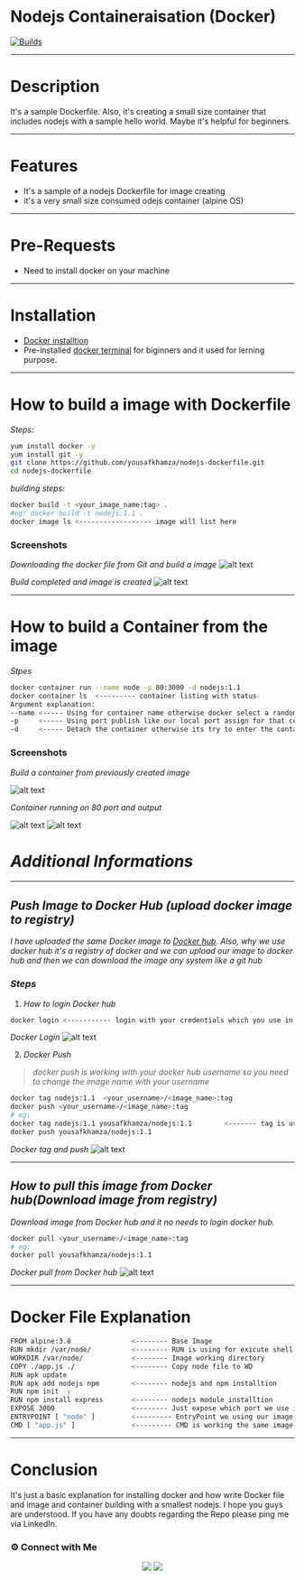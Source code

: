 # Nodejs Containeraisation (Docker)
[![Builds](https://travis-ci.org/joemccann/dillinger.svg?branch=master)](https://travis-ci.org/joemccann/dillinger)

---
# Description   

It's a sample Dockerfile. Also, it's creating a small size container that includes nodejs with a sample hello world. Maybe it's helpful for beginners.

---

# Features

- It's a sample of a nodejs Dockerfile for image creating
- it's a very small size consumed odejs container (alpine OS)

---
# Pre-Requests

- Need to install docker on your machine 

---
# Installation 

- [Docker installtion]("https://docs.docker.com/engine/install/ubuntu/") 
- Pre-installed [docker terminal]("https://labs.play-with-docker.com/") for biginners and it used for lerning purpose.

---
# How to build a image with Dockerfile
_Steps:_
```sh
yum install docker -y
yum install git -y
git clone https://github.com/yousafkhamza/nodejs-dockerfile.git
cd nodejs-dockerfile
```
_building steps:_
```sh
docker build -t <your_image_name:tag> . 
#eg: docker build -t nodejs:1.1 .
docker image ls <------------------ image will list here
```

### Screenshots

_Downloading the docker file from Git and build a image_ 
![alt text](https://i.ibb.co/xqHf7m4/image-build-1.png)

_Build completed and image is created_
![alt text](https://i.ibb.co/yBRj2sk/image-build-2.png)

---
# How to build a Container from the image

_Stpes_

```sh
docker container run --name node -p 80:3000 -d nodejs:1.1
docker container ls  <--------- container listing with status
Argument explanation:
--name <----- Using for container name otherwise docker select a random name
-p     <----- Using port publish like our local port assign for that container it means localport forwards to docker container
-d     <----- Detach the container otherwise its try to enter the container
```
### Screenshots 

_Build a container from previously created image_

![alt text](https://i.ibb.co/C24qGWw/container-intilaze-from-image-and-its-up.png)

_Container running on 80 port and output_

![alt text](https://i.ibb.co/xqHf7m4/image-build-1.png)
![alt text](https://i.ibb.co/jwLzj4Q/output.png)

# _Additional Informations_

---
## _Push Image to Docker Hub (upload docker image to registry)_
_I have uploaded the same Docker image to [Docker hub]("https://hub.docker.com/"). Also, why we use docker hub it's a registry of docker and we can upload our image to docker hub and then we can download the image any system like a git hub_
### _Steps_
1. _How to login Docker hub_
```sh
docker login <----------- login with your credentials which you use in docker hub
```

_Docker Login_
![alt text](https://i.ibb.co/L8kRdz4/docker-login.png)

2. _Docker Push_
> _docker push is working with your docker hub username so you need to change the image name with your username_

```sh
docker tag nodejs:1.1  <your_username>/<image_name>:tag
docker push <your_username>/<image_name>:tag
# eg:
docker tag nodejs:1.1 yousafkhamza/nodejs:1.1        <------- tag is using for rename but the old image is alive but both are using same image id
docker push yousafkhamza/nodejs:1.1
```

_Docker tag and push_
![alt text](https://i.ibb.co/HzRxVCb/tag-and-push.png)

---

## _How to pull this image from Docker hub(Download image from registry)_
_Download image from Docker hub and it no needs to login docker hub._
```sh
docker pull <your_username>/<image_name>:tag
# eg:
docker pull yousafkhamza/nodejs:1.1
```

_Docker pull from Docker hub_
![alt text](https://i.ibb.co/gZkb9RD/pull.png)

---

# Docker File Explanation
```sh
FROM alpine:3.8               <-------- Base Image
RUN mkdir /var/node/          <-------- RUN is using for exicute shell command
WORKDIR /var/node/            <-------- Image working directory
COPY ./app.js ./              <-------- Copy node file to WD
RUN apk update
RUN apk add nodejs npm        <-------- nodejs and npm installtion
RUN npm init -y
RUN npm install express       <-------- nodejs module installtion 
EXPOSE 3000                   <-------- Just expose which port we use in container
ENTRYPOINT [ "node" ]         <--------- EntryPoint we using our image default command and if you need to change container runing time you can use "docker run --entrypoint sh <image>:tag" when you enter this your image default command is shell 
CMD [ "app.js" ]              <--------- CMD is working the same image default command but when you use ENTRYPOINT at that time this following entry point and it works as a argument of ENTRYPOINT eg: "node app.js"
```
---
# Conclusion

It's just a basic explanation for installing docker and how write Docker file and image and container building with a smallest nodejs. I hope you guys are understood. If you have any doubts regarding the Repo please ping me via LinkedIn.


### ⚙️ Connect with Me

<p align="center">
<a href="mailto:rakeshbe1995@gmail.com"><img src="https://img.shields.io/badge/Gmail-D14836?style=for-the-badge&logo=gmail&logoColor=white"/></a>
<a href="https://www.linkedin.com/in/rakeshbe/"><img src="https://img.shields.io/badge/LinkedIn-0077B5?style=for-the-badge&logo=linkedin&logoColor=white"/></a> 

